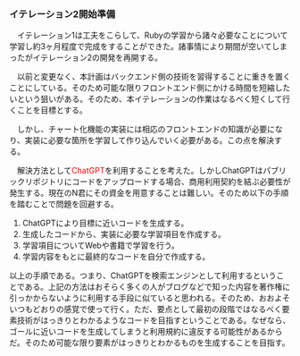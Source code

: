 ---
---
<style type="text/css" media="screen">
    h5 {
        font-size: 17px;
    }
    h6 {
        font-size: 16.5px;
    }
</style>

### イテレーション2開始準備
　イテレーション1は工夫をこらして、Rubyの学習から諸々必要なことについて学習し約3ヶ月程度で完成をすることができた。諸事情により期間が空いてしまったがイテレーション2の開発を再開する。

　以前と変更なく、本計画はバックエンド側の技術を習得することに重きを置くことにしている。そのため可能な限りフロントエンド側にかける時間を短縮したいという狙いがある。そのため、本イテレーションの作業はなるべく短くして行くことを目標とする。

　しかし、チャート化機能の実装には相応のフロントエンドの知識が必要になり、実装に必要な箇所を学習して作り込んでいく必要がある。この点を解決する。

　解決方法として<span style="color: red;">ChatGPT</span>を利用することを考えた。しかしChatGPTはパブリックリポジトリにコードをアップロードする場合、商用利用契約を結ぶ必要性が発生する。現在のN君にその資金を用意することは難しい。そのため以下の手順を踏むことで問題を回避する。

1. ChatGPTにより目標に近いコードを生成する。
1. 生成したコードから、実装に必要な学習項目を作成する。
1. 学習項目についてWebや書籍で学習を行う。
1. 学習内容をもとに最終的なコードを自分で作成する。

以上の手順である。つまり、ChatGPTを検索エンジンとして利用するということである。上記の方法はおそらく多くの人がブログなどで知った内容を著作権に引っかからないように利用する手段に似ていると思われる。そのため、おおよそいつもどおりの感覚で使って行く。ただ、要点として最初の段階ではなるべく要素技術がはっきりとわかるようなコードを目指すということである。なぜなら、ゴールに近いコードを生成してしまうと利用規約に違反する可能性があるからだ。そのため可能な限り要素がはっきりとわかるものを生成することを目指す。